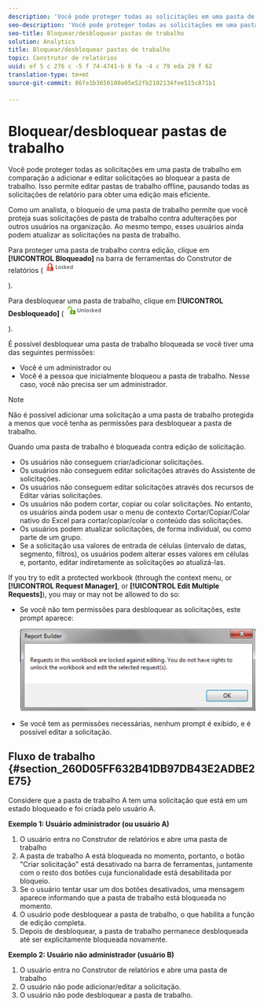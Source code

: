 ```yaml
---
description: 'Você pode proteger todas as solicitações em uma pasta de trabalho em comparação a adicionar e editar solicitações ao bloquear a pasta de trabalho. Isso permite editar pastas de trabalho offline, pausando todas as solicitações de relatório para obter uma edição mais eficiente. '
seo-description: 'Você pode proteger todas as solicitações em uma pasta de trabalho em comparação a adicionar e editar solicitações ao bloquear a pasta de trabalho. Isso permite editar pastas de trabalho offline, pausando todas as solicitações de relatório para obter uma edição mais eficiente. '
seo-title: Bloquear/desbloquear pastas de trabalho
solution: Analytics
title: Bloquear/desbloquear pastas de trabalho
topic: Construtor de relatórios
uuid: ef 5 c 276 c -5 f 74-4741-b 6 fa -4 c 79 eda 29 f 62
translation-type: tm+mt
source-git-commit: 86fe1b3650100a05e52fb2102134fee515c871b1

---
```



# Bloquear/desbloquear pastas de trabalho

Você pode proteger todas as solicitações em uma pasta de trabalho em comparação a adicionar e editar solicitações ao bloquear a pasta de trabalho. Isso permite editar pastas de trabalho offline, pausando todas as solicitações de relatório para obter uma edição mais eficiente. 

Como um analista, o bloqueio de uma pasta de trabalho permite que você proteja suas solicitações de pasta de trabalho contra adulterações por outros usuários na organização. Ao mesmo tempo, esses usuários ainda podem atualizar as solicitações na pasta de trabalho.

Para proteger uma pasta de trabalho contra edição, clique em **[!UICONTROL Bloqueado]** na barra de ferramentas do Construtor de relatórios ( ![](assets/locked_icon.png)

).

Para desbloquear uma pasta de trabalho, clique em **[!UICONTROL Desbloqueado]** ( ![](assets/unlocked_icon.png)

).

É possível desbloquear uma pasta de trabalho bloqueada se você tiver uma das seguintes permissões:

* Você é um administrador ou
* Você é a pessoa que inicialmente bloqueou a pasta de trabalho. Nesse caso, você não precisa ser um administrador.

>[!NOTE]
>
>Não é possível adicionar uma solicitação a uma pasta de trabalho protegida a menos que você tenha as permissões para desbloquear a pasta de trabalho.

Quando uma pasta de trabalho é bloqueada contra edição de solicitação.

* Os usuários não conseguem criar/adicionar solicitações.
* Os usuários não conseguem editar solicitações através do Assistente de solicitações.
* Os usuários não conseguem editar solicitações através dos recursos de Editar várias solicitações.
* Os usuários não podem cortar, copiar ou colar solicitações. No entanto, os usuários ainda podem usar o menu de contexto Cortar/Copiar/Colar nativo do Excel para cortar/copiar/colar o conteúdo das solicitações.
* Os usuários podem atualizar solicitações, de forma individual, ou como parte de um grupo.
* Se a solicitação usa valores de entrada de células (intervalo de datas, segmento, filtros), os usuários podem alterar esses valores em células e, portanto, editar indiretamente as solicitações ao atualizá-las.

If you try to edit a protected workbook (through the context menu, or **[!UICONTROL Request Manager]**, or **[!UICONTROL Edit Multiple Requests]**), you may or may not be allowed to do so:

* Se você não tem permissões para desbloquear as solicitações, este prompt aparece:

   ![](assets/locked_workbook_error.png)

* Se você tem as permissões necessárias, nenhum prompt é exibido, e é possível editar a solicitação.

## Fluxo de trabalho {#section_260D05FF632B41DB97DB43E2ADBE2E75}

Considere que a pasta de trabalho A tem uma solicitação que está em um estado bloqueado e foi criada pelo usuário A.

**Exemplo 1: Usuário administrador (ou usuário A)**

1. O usuário entra no Construtor de relatórios e abre uma pasta de trabalho 
1. A pasta de trabalho A está bloqueada no momento, portanto, o botão "Criar solicitação" está desativado na barra de ferramentas, juntamente com o resto dos botões cuja funcionalidade está desabilitada por bloqueio.
1. Se o usuário tentar usar um dos botões desativados, uma mensagem aparece informando que a pasta de trabalho está bloqueada no momento.
1. O usuário pode desbloquear a pasta de trabalho, o que habilita a função de edição completa.
1. Depois de desbloquear, a pasta de trabalho permanece desbloqueada até ser explicitamente bloqueada novamente.

**Exemplo 2: Usuário não administrador (usuário B)**

1. O usuário entra no Construtor de relatórios e abre uma pasta de trabalho 
1. O usuário não pode adicionar/editar a solicitação.
1. O usuário não pode desbloquear a pasta de trabalho.

